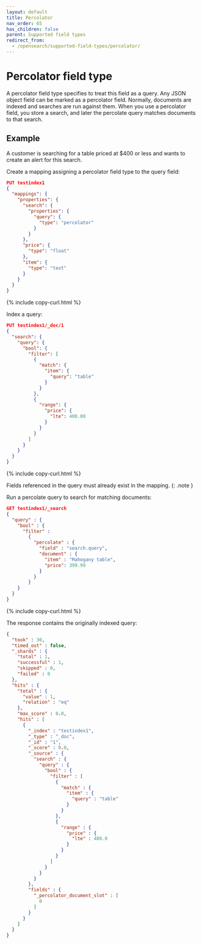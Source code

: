 ```yaml
---
layout: default
title: Percolator
nav_order: 65
has_children: false
parent: Supported field types
redirect_from:
  - /opensearch/supported-field-types/percolator/
---
```


# Percolator field type

A percolator field type specifies to treat this field as a query. Any JSON object field can be marked as a percolator field. Normally, documents are indexed and searches are run against them. When you use a percolator field, you store a search, and later the percolate query matches documents to that search. 

## Example

A customer is searching for a table priced at $400 or less and wants to create an alert for this search. 

Create a mapping assigning a percolator field type to the query field:

```json
PUT testindex1
{
  "mappings": {
    "properties": {
      "search": {
        "properties": {
          "query": { 
            "type": "percolator" 
          }
        }
      },
      "price": { 
        "type": "float" 
      },
      "item": { 
        "type": "text" 
      }
    }
  }
}
```
{% include copy-curl.html %}

Index a query:

```json
PUT testindex1/_doc/1
{
  "search": {
    "query": {
      "bool": {
        "filter": [
          { 
            "match": { 
              "item": { 
                "query": "table" 
              }
            }
          },
          { 
            "range": { 
              "price": { 
                "lte": 400.00 
              } 
            } 
          }
        ]
      }
    }
  }
}
```
{% include copy-curl.html %}

Fields referenced in the query must already exist in the mapping.
{: .note }

Run a percolate query to search for matching documents:

```json
GET testindex1/_search
{
  "query" : {
    "bool" : {
      "filter" : 
        {
          "percolate" : {
            "field" : "search.query",
            "document" : {
              "item" : "Mahogany table",
              "price": 399.99
            }
          }
        }
    }
  }
}
```
{% include copy-curl.html %}

The response contains the originally indexed query:

```json
{
  "took" : 30,
  "timed_out" : false,
  "_shards" : {
    "total" : 1,
    "successful" : 1,
    "skipped" : 0,
    "failed" : 0
  },
  "hits" : {
    "total" : {
      "value" : 1,
      "relation" : "eq"
    },
    "max_score" : 0.0,
    "hits" : [
      {
        "_index" : "testindex1",
        "_type" : "_doc",
        "_id" : "1",
        "_score" : 0.0,
        "_source" : {
          "search" : {
            "query" : {
              "bool" : {
                "filter" : [
                  {
                    "match" : {
                      "item" : {
                        "query" : "table"
                      }
                    }
                  },
                  {
                    "range" : {
                      "price" : {
                        "lte" : 400.0
                      }
                    }
                  }
                ]
              }
            }
          }
        },
        "fields" : {
          "_percolator_document_slot" : [
            0
          ]
        }
      }
    ]
  }
}
```